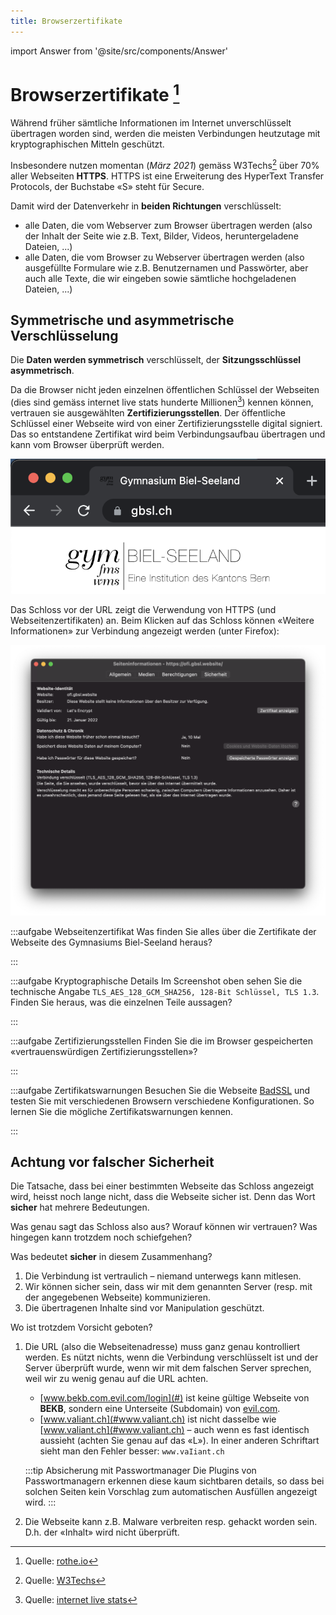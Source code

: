 ```yaml
---
title: Browserzertifikate
---
```


import Answer from '@site/src/components/Answer'

# Browserzertifikate [^1]
Während früher sämtliche Informationen im Internet unverschlüsselt übertragen worden sind, werden die meisten Verbindungen heutzutage mit kryptographischen Mitteln geschützt.

Insbesondere nutzen momentan (*März 2021*) gemäss W3Techs[^2] über 70% aller Webseiten **HTTPS**. HTTPS ist eine Erweiterung des HyperText Transfer Protocols, der Buchstabe «S» steht für Secure.

Damit wird der Datenverkehr in **beiden Richtungen** verschlüsselt:
- alle Daten, die vom Webserver zum Browser übertragen werden (also der Inhalt der Seite wie z.B. Text, Bilder, Videos, heruntergeladene Dateien, ...)
- alle Daten, die vom Browser zu Webserver übertragen werden (also ausgefüllte Formulare wie z.B. Benutzernamen und Passwörter, aber auch alle Texte, die wir eingeben sowie sämtliche hochgeladenen Dateien, ...)

## Symmetrische und asymmetrische Verschlüsselung
Die **Daten werden symmetrisch** verschlüsselt, der **Sitzungsschlüssel asymmetrisch**.

Da die Browser nicht jeden einzelnen öffentlichen Schlüssel der Webseiten (dies sind gemäss internet live stats hunderte Millionen[^3]) kennen können, vertrauen sie ausgewählten **Zertifizierungsstellen**. Der öffentliche Schlüssel einer Webseite wird von einer Zertifizierungsstelle digital signiert. Das so entstandene Zertifikat wird beim Verbindungsaufbau übertragen und kann vom Browser überprüft werden.

![Webseitenzertifikate](images/https-gbsl.ch.png)

Das Schloss vor der URL zeigt die Verwendung von HTTPS (und Webseitenzertifikaten) an.
Beim Klicken auf das Schloss können «Weitere Informationen» zur Verbindung angezeigt werden (unter Firefox):

![Informationen zur Webseite](images/certs-ofi.gbsl.website.png)

:::aufgabe Webseitenzertifikat
Was finden Sie alles über die Zertifikate der Webseite des Gymnasiums Biel-Seeland heraus?

<Answer type="text" webKey="e39bd1c8-631e-4b4c-b2de-5569e50937d5" />

:::

:::aufgabe Kryptographische Details
Im Screenshot oben sehen Sie die technische Angabe `TLS_AES_128_GCM_SHA256, 128-Bit Schlüssel, TLS 1.3`. Finden Sie heraus, was die einzelnen Teile aussagen?

<Answer type="text" webKey="ab1dae9c-54af-48bf-a390-fdccd9bd6471" />

:::

:::aufgabe Zertifizierungsstellen
Finden Sie die im Browser gespeicherten «vertrauenswürdigen Zertifizierungsstellen»?

<Answer type="text" webKey="caf647b0-ba95-4cf3-8824-150558348c45" />
:::

:::aufgabe Zertifikatswarnungen
Besuchen Sie die Webseite [BadSSL](https://badssl.com/) und testen Sie mit verschiedenen Browsern verschiedene Konfigurationen. So lernen Sie die mögliche Zertifikatswarnungen kennen.

<Answer type="text" webKey="893cdb6f-75bd-4bfd-8009-0f84ea0360af" />
:::

## Achtung vor falscher Sicherheit
Die Tatsache, dass bei einer bestimmten Webseite das Schloss angezeigt wird, heisst noch lange nicht, dass die Webseite sicher ist. Denn das Wort **sicher** hat mehrere Bedeutungen.

Was genau sagt das Schloss also aus? Worauf können wir vertrauen? Was hingegen kann trotzdem noch schiefgehen?

Was bedeutet **sicher** in diesem Zusammenhang?
1. Die Verbindung ist vertraulich – niemand unterwegs kann mitlesen.
2. Wir können sicher sein, dass wir mit dem genannten Server (resp. mit der angegebenen Webseite) kommunizieren.
3. Die übertragenen Inhalte sind vor Manipulation geschützt.

Wo ist trotzdem Vorsicht geboten?

1. Die URL (also die Webseitenadresse) muss ganz genau kontrolliert werden. Es nützt nichts, wenn die Verbindung verschlüsselt ist und der Server überprüft wurde, wenn wir mit dem falschen Server sprechen, weil wir zu wenig genau auf die URL achten.
   - [www.bekb.com.evil.com/login](#) ist keine gültige Webseite von **BEKB**, sondern eine Unterseite (Subdomain) von [evil.com](#).
   - [www.vaIiant.ch](#www.vaIiant.ch) ist nicht dasselbe wie [www.valiant.ch](#www.valiant.ch) – auch wenn es fast identisch aussieht (achten Sie genau auf das «L»). In einer anderen Schriftart sieht man den Fehler besser: `www.vaIiant.ch`  

    :::tip Absicherung mit Passwortmanager
    Die Plugins von Passwortmanagern erkennen diese kaum sichtbaren details, so dass bei solchen Seiten kein Vorschlag zum automatischen Ausfüllen angezeigt wird.
    :::

2. Die Webseite kann z.B. Malware verbreiten resp. gehackt worden sein. D.h. der «Inhalt» wird nicht überprüft.


[^1]: Quelle: [rothe.io](https://rothe.io/?b=crypto&p=351437)
[^2]: Quelle: [W3Techs](https://w3techs.com/technologies/details/ce-httpsdefault)
[^3]: Quelle: [internet live stats](https://www.internetlivestats.com/total-number-of-websites/)
